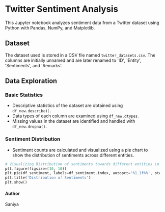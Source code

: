 # Twitter Sentiment Analysis

This Jupyter notebook analyzes sentiment data from a Twitter dataset using Python with Pandas, NumPy, and Matplotlib.

## Dataset

The dataset used is stored in a CSV file named `twitter_datasets.csv`. The columns are initially unnamed and are later renamed to 'ID', 'Entity', 'Sentiments', and 'Remarks'.

## Data Exploration

### Basic Statistics
- Descriptive statistics of the dataset are obtained using `df_new.describe()`.
- Data types of each column are examined using `df_new.dtypes`.
- Missing values in the dataset are identified and handled with `df_new.dropna()`.

### Sentiment Distribution
- Sentiment counts are calculated and visualized using a pie chart to show the distribution of sentiments across different entities.

```python
# Visualizing Distribution of sentiments towards different entities in a pie chart
plt.figure(figsize=(10, 10))
plt.pie(df_sentiment, labels=df_sentiment.index, autopct='%1.1f%%', startangle=90)
plt.title('Distribution of Sentiments')
plt.show()
```
#### Author
Saniya